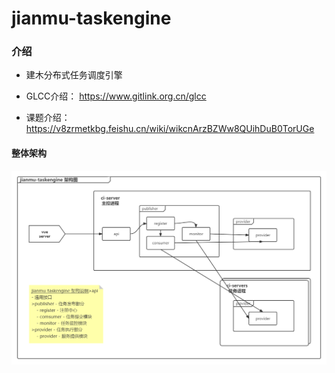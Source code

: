 # jianmu-taskengine

### 介绍
- 建木分布式任务调度引擎

- GLCC介绍： https://www.gitlink.org.cn/glcc

- 课题介绍： https://v8zrmetkbg.feishu.cn/wiki/wikcnArzBZWw8QUihDuB0TorUGe

#### 整体架构

![架构图](doc/image/jianmu-taskengine%20架构图.png)

